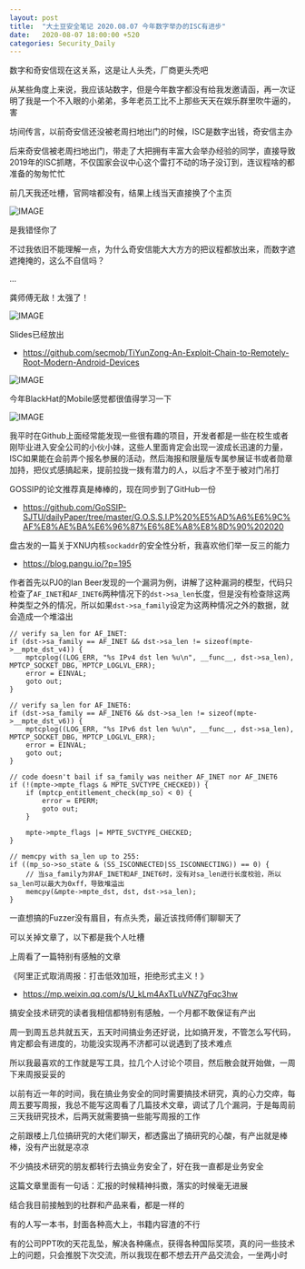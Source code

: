 ```yaml
---
layout: post
title:  "大土豆安全笔记 2020.08.07 今年数字举办的ISC有进步"
date:   2020-08-07 18:00:00 +520
categories: Security_Daily
---
```


数字和奇安信现在这关系，这是让人头秃，厂商更头秃吧

从某些角度上来说，我应该站数字，但是今年数字都没有给我发邀请函，再一次证明了我是一个不入眼的小弟弟，多年老员工比不上那些天天在娱乐群里吹牛逼的，害

坊间传言，以前奇安信还没被老周扫地出门的时候，ISC是数字出钱，奇安信主办

后来奇安信被老周扫地出门，带走了大把拥有丰富大会举办经验的同学，直接导致2019年的ISC抓瞎，不仅国家会议中心这个雷打不动的场子没订到，连议程啥的都准备的匆匆忙忙

前几天我还吐槽，官网啥都没有，结果上线当天直接换了个主页

![IMAGE](resources/174DB1BF996A2906D34087D8D79AC470.jpg)

是我错怪你了

不过我依旧不能理解一点，为什么奇安信能大大方方的把议程都放出来，而数字遮遮掩掩的，这么不自信吗？

...

龚师傅无敌！太强了！

![IMAGE](resources/7FEC3028A5970F171BA4A226E99AB391.jpg)

Slides已经放出
- https://github.com/secmob/TiYunZong-An-Exploit-Chain-to-Remotely-Root-Modern-Android-Devices

![IMAGE](resources/3C7B15FFAADCF132CE20E5E7DF519DE5.jpg)

今年BlackHat的Mobile感觉都很值得学习一下

![IMAGE](resources/ECF3482DA28861BF242B63196EA99301.jpg)

我平时在Github上面经常能发现一些很有趣的项目，开发者都是一些在校生或者刚毕业进入安全公司的小伙小妹，这些人里面肯定会出现一波成长迅速的力量，ISC如果能在会前弄个报名参展的活动，然后海报和限量版专属参展证书或者勋章加持，把仪式感搞起来，提前拉拢一拨有潜力的人，以后才不至于被对门吊打

GOSSIP的论文推荐真是棒棒的，现在同步到了GitHub一份
- https://github.com/GoSSIP-SJTU/dailyPaper/tree/master/G.O.S.S.I.P%20%E5%AD%A6%E6%9C%AF%E8%AE%BA%E6%96%87%E6%8E%A8%E8%8D%90%202020

盘古发的一篇关于XNU内核`sockaddr`的安全性分析，我喜欢他们举一反三的能力
- https://blog.pangu.io/?p=195

作者首先以PJ0的Ian Beer发现的一个漏洞为例，讲解了这种漏洞的模型，代码只检查了`AF_INET`和`AF_INET6`两种情况下的`dst->sa_len`长度，但是没有检查除这两种类型之外的情况，所以如果`dst->sa_family`设定为这两种情况之外的数据，就会造成一个堆溢出
```
// verify sa_len for AF_INET:
if (dst->sa_family == AF_INET && dst->sa_len != sizeof(mpte->__mpte_dst_v4)) {
    mptcplog((LOG_ERR, "%s IPv4 dst len %u\n", __func__, dst->sa_len), MPTCP_SOCKET_DBG, MPTCP_LOGLVL_ERR);
    error = EINVAL;
    goto out;
}

// verify sa_len for AF_INET6:
if (dst->sa_family == AF_INET6 && dst->sa_len != sizeof(mpte->__mpte_dst_v6)) {
    mptcplog((LOG_ERR, "%s IPv6 dst len %u\n", __func__, dst->sa_len), MPTCP_SOCKET_DBG, MPTCP_LOGLVL_ERR);
    error = EINVAL;
    goto out;
}

// code doesn't bail if sa_family was neither AF_INET nor AF_INET6
if (!(mpte->mpte_flags & MPTE_SVCTYPE_CHECKED)) {
    if (mptcp_entitlement_check(mp_so) < 0) {
        error = EPERM;
        goto out;
    }

    mpte->mpte_flags |= MPTE_SVCTYPE_CHECKED;
}

// memcpy with sa_len up to 255:
if ((mp_so->so_state & (SS_ISCONNECTED|SS_ISCONNECTING)) == 0) {
    // 当sa_family为非AF_INET和AF_INET6时，没有对sa_len进行长度校验，所以sa_len可以最大为0xff，导致堆溢出
    memcpy(&mpte->mpte_dst, dst, dst->sa_len);
}
```

一直想搞的Fuzzer没有眉目，有点头秃，最近该找师傅们聊聊天了

可以关掉文章了，以下都是我个人吐槽

上周看了一篇特别有感触的文章

《阿里正式取消周报：打击低效加班，拒绝形式主义！》
- https://mp.weixin.qq.com/s/U_kLm4AxTLuVNZ7gFqc3hw

搞安全技术研究的读者我相信都特别有感触，一个月都不敢保证有产出

周一到周五总共就五天，五天时间搞业务还好说，比如搞开发，不管怎么写代码，肯定都会有进度的，功能没实现再不济都可以说遇到了技术难点

所以我最喜欢的工作就是写工具，拉几个人讨论个项目，然后散会就开始做，一周下来周报妥妥的

以前有近一年的时间，我在搞业务安全的同时需要搞技术研究，真的心力交瘁，每周五要写周报，我总不能写这周看了几篇技术文章，调试了几个漏洞，于是每周前三天我研究技术，后两天就需要搞一些能写周报的工作

之前跟楼上几位搞研究的大佬们聊天，都透露出了搞研究的心酸，有产出就是棒棒，没有产出就是凉凉

不少搞技术研究的朋友都转行去搞业务安全了，好在我一直都是业务安全

这篇文章里面有一句话：汇报的时候精神抖擞，落实的时候毫无进展

结合我目前接触到的社群和产品来看，都是一样的

有的人写一本书，封面各种高大上，书籍内容渣的不行

有的公司PPT吹的天花乱坠，解决各种痛点，获得各种国际奖项，真的问一些技术上的问题，只会推脱下次交流，所以我现在都不想去开产品交流会，一坐两小时